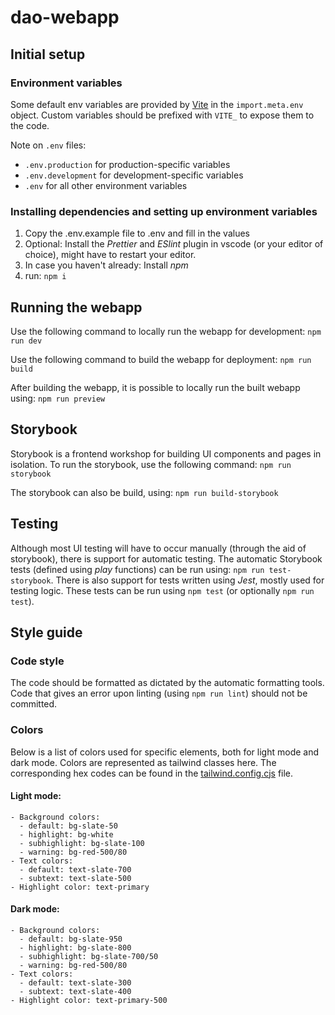 # dao-webapp

## Initial setup

### Environment variables

Some default env variables are provided by [Vite](https://vitejs.dev/guide/env-and-mode.html) in the `import.meta.env` object. Custom variables should be prefixed with `VITE_` to expose them to the code.

Note on `.env` files:

- `.env.production` for production-specific variables
- `.env.development` for development-specific variables
- `.env` for all other environment variables

### Installing dependencies and setting up environment variables

1. Copy the .env.example file to .env and fill in the values
2. Optional: Install the _Prettier_ and _ESlint_ plugin in vscode (or your editor of choice), might have to restart your editor.
3. In case you haven't already: Install _npm_
4. run: `npm i`

## Running the webapp
Use the following command to locally run the webapp for development:
`npm run dev`

Use the following command to build the webapp for deployment:
`npm run build`

After building the webapp, it is possible to locally run the built webapp using:
`npm run preview`

## Storybook
Storybook is a frontend workshop for building UI components and pages in isolation.
To run the storybook, use the following command:
`npm run storybook`

The storybook can also be build, using:
`npm run build-storybook`

## Testing
Although most UI testing will have to occur manually (through the aid of storybook), there is support for automatic testing.
The automatic Storybook tests (defined using _play_ functions) can be run using: `npm run test-storybook`.
There is also support for tests written using _Jest_, mostly used for testing logic.
These tests can be run using `npm test` (or optionally `npm run test`).


## Style guide
### Code style
The code should be formatted as dictated by the automatic formatting tools.
Code that gives an error upon linting (using `npm run lint`) should not be committed.

### Colors

Below is a list of colors used for specific elements, both for light mode and dark mode. Colors are represented as tailwind classes here. The corresponding hex codes can be found in the [tailwind.config.cjs](tailwind.config.cjs) file.

  #### Light mode:
  ```
  - Background colors:
    - default: bg-slate-50
    - highlight: bg-white
    - subhighlight: bg-slate-100
    - warning: bg-red-500/80
  - Text colors:
    - default: text-slate-700
    - subtext: text-slate-500
  - Highlight color: text-primary
  ```

  #### Dark mode:

  ```
  - Background colors:
    - default: bg-slate-950
    - highlight: bg-slate-800
    - subhighlight: bg-slate-700/50
    - warning: bg-red-500/80
  - Text colors:
    - default: text-slate-300
    - subtext: text-slate-400
  - Highlight color: text-primary-500
  ```